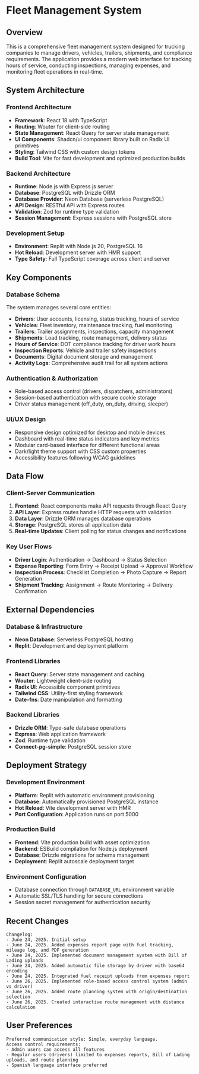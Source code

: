 # Fleet Management System

## Overview

This is a comprehensive fleet management system designed for trucking companies to manage drivers, vehicles, trailers, shipments, and compliance requirements. The application provides a modern web interface for tracking hours of service, conducting inspections, managing expenses, and monitoring fleet operations in real-time.

## System Architecture

### Frontend Architecture
- **Framework**: React 18 with TypeScript
- **Routing**: Wouter for client-side routing
- **State Management**: React Query for server state management
- **UI Components**: Shadcn/ui component library built on Radix UI primitives
- **Styling**: Tailwind CSS with custom design tokens
- **Build Tool**: Vite for fast development and optimized production builds

### Backend Architecture
- **Runtime**: Node.js with Express.js server
- **Database**: PostgreSQL with Drizzle ORM
- **Database Provider**: Neon Database (serverless PostgreSQL)
- **API Design**: RESTful API with Express routes
- **Validation**: Zod for runtime type validation
- **Session Management**: Express sessions with PostgreSQL store

### Development Setup
- **Environment**: Replit with Node.js 20, PostgreSQL 16
- **Hot Reload**: Development server with HMR support
- **Type Safety**: Full TypeScript coverage across client and server

## Key Components

### Database Schema
The system manages several core entities:
- **Drivers**: User accounts, licensing, status tracking, hours of service
- **Vehicles**: Fleet inventory, maintenance tracking, fuel monitoring
- **Trailers**: Trailer assignments, inspections, capacity management
- **Shipments**: Load tracking, route management, delivery status
- **Hours of Service**: DOT compliance tracking for driver work hours
- **Inspection Reports**: Vehicle and trailer safety inspections
- **Documents**: Digital document storage and management
- **Activity Logs**: Comprehensive audit trail for all system actions

### Authentication & Authorization
- Role-based access control (drivers, dispatchers, administrators)
- Session-based authentication with secure cookie storage
- Driver status management (off_duty, on_duty, driving, sleeper)

### UI/UX Design
- Responsive design optimized for desktop and mobile devices
- Dashboard with real-time status indicators and key metrics
- Modular card-based interface for different functional areas
- Dark/light theme support with CSS custom properties
- Accessibility features following WCAG guidelines

## Data Flow

### Client-Server Communication
1. **Frontend**: React components make API requests through React Query
2. **API Layer**: Express routes handle HTTP requests with validation
3. **Data Layer**: Drizzle ORM manages database operations
4. **Storage**: PostgreSQL stores all application data
5. **Real-time Updates**: Client polling for status changes and notifications

### Key User Flows
- **Driver Login**: Authentication → Dashboard → Status Selection
- **Expense Reporting**: Form Entry → Receipt Upload → Approval Workflow
- **Inspection Process**: Checklist Completion → Photo Capture → Report Generation
- **Shipment Tracking**: Assignment → Route Monitoring → Delivery Confirmation

## External Dependencies

### Database & Infrastructure
- **Neon Database**: Serverless PostgreSQL hosting
- **Replit**: Development and deployment platform

### Frontend Libraries
- **React Query**: Server state management and caching
- **Wouter**: Lightweight client-side routing
- **Radix UI**: Accessible component primitives
- **Tailwind CSS**: Utility-first styling framework
- **Date-fns**: Date manipulation and formatting

### Backend Libraries
- **Drizzle ORM**: Type-safe database operations
- **Express**: Web application framework
- **Zod**: Runtime type validation
- **Connect-pg-simple**: PostgreSQL session store

## Deployment Strategy

### Development Environment
- **Platform**: Replit with automatic environment provisioning
- **Database**: Automatically provisioned PostgreSQL instance
- **Hot Reload**: Vite development server with HMR
- **Port Configuration**: Application runs on port 5000

### Production Build
- **Frontend**: Vite production build with asset optimization
- **Backend**: ESBuild compilation for Node.js deployment
- **Database**: Drizzle migrations for schema management
- **Deployment**: Replit autoscale deployment target

### Environment Configuration
- Database connection through `DATABASE_URL` environment variable
- Automatic SSL/TLS handling for secure connections
- Session secret management for authentication security

## Recent Changes

```
Changelog:
- June 24, 2025. Initial setup
- June 24, 2025. Added expenses report page with fuel tracking, mileage log, and PDF generation
- June 24, 2025. Implemented document management system with Bill of Lading uploads
- June 24, 2025. Added automatic file storage by driver with base64 encoding
- June 24, 2025. Integrated fuel receipt uploads from expenses report
- June 26, 2025. Implemented role-based access control system (admin vs driver)
- June 26, 2025. Added route planning system with origin/destination selection
- June 26, 2025. Created interactive route management with distance calculation
```

## User Preferences

```
Preferred communication style: Simple, everyday language.
Access control requirements: 
- Admin users can access all features
- Regular users (drivers) limited to expenses reports, Bill of Lading uploads, and route planning
- Spanish language interface preferred
```